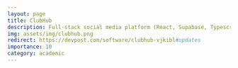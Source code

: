 ```yaml
---
layout: page
title: ClubHub
description: Full-stack social media platform (React, Supabase, Typescript stack) developed during a hackathon
img: assets/img/clubhub.png
redirect: https://devpost.com/software/clubhub-vjkibl#updates
importance: 10
category: academic
---
```

